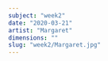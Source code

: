 ```yaml
---
subject: "week2"
date: "2020-03-21"
artist: "Margaret"
dimensions: ""
slug: "week2/Margaret.jpg"
---
```

